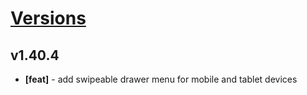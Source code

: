 # [Versions](https://github.com/Tracktor/design-system/releases)

## v1.40.4
- **[feat]** - add swipeable drawer menu for mobile and tablet devices
